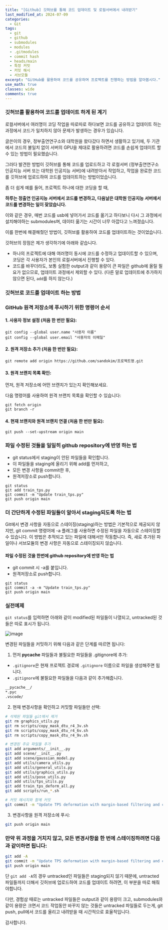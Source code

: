 ```yaml
---
title: "[Github] 깃허브를 통해 코드 업데이트 및 로컬서버에서 내려받기"
last_modified_at: 2024-07-09
categories:
  - Git
tags:
  - git
  - github
  - submodules
  - modules
  - .gitmodules
  - commit hash
  - heads/main
  - 특정 커밋
  - 커밋 해시
  - 서브모듈
excerpt: "GitHub를 활용하여 코드를 공유하며 프로젝트를 진행하는 방법을 알아봅시다."
use_math: true
classes: wide
comments: true
---
```


### 깃허브를 활용하여 코드를 업데이트 하게 된 계기

로컬서버에서 여러명이 코딩 작업을 따로따로 하다보면 코드를 공유하고 업데이트 하는 과정에서 코드가 일치하지 않아 문제가 발생하는 경우가 있습니다.

글쓴이의 경우, 정부출연연구소와 대학원을 왔다갔다 하면서 생활하고 있기에, 두 기관에서 코드의 불일치 없이 서버의 GPU을 제대로 활용하려면 코드를 손쉽게 업데이트 할 수 있는 방법이 필요했습니다.

그러다 발견한 방법이 깃허브를 통해 코드를 업로드하고 각 로컬서버 (정부출연연구소 인공지능 서버 또는 대학원 인공지능 서버)에 내려받아서 작업하고, 작업을 완료한 코드를 깃허브에 업로드하여 코드를 업데이트하는 방법이었습니다.

좀 더 쉽게 예를 들어, 프로젝트 하나에 대한 코딩을 할 때,

**하루는 정출연 인공지능 서버에서 코드를 변경하고, 다음날은 대학원 인공지능 서버에서 코드를 변경하는 일이 잦았습니다.**

이와 같은 경우, 매번 코드를 usb에 넣어가서 코드를 옮기고 하다보니 다시 그 과정에서 설치해야하는 submodules며, 데이터 옮기는 시간이 너무 아깝다고 느껴졌습니다.

이를 한번에 해결해줬던 방법이, 깃허브를 활용하여 코드를 업데이트하는 것이었습니다.

깃허브의 장점은 제가 생각하기에 아래와 같습니다.

- 하나의 프로젝트에 대해 여러명이 동시에 코드를 수정하고 업데이트할 수 있으며, 코딩은 각 사용자가 본인의 로컬서버에서 진행할 수 있다.
- 코드를 바꾸더라도, 보통 실험한 output과 같이 용량이 큰 파일은 github에 올릴 필요가 없으므로, 업데이트 과정에서 제외할 수 있다. (다른 말로 업데이트에 추가하지 않으면 된다, `add`를 하지 않는다.)

### 깃허브로 코드를 업데이트 하는 방법

### GitHub 원격 저장소에 푸시하기 위한 명령어 순서

#### 1. 사용자 정보 설정 (처음 한 번만 필요):
```terminal
git config --global user.name "사용자 이름"
git config --global user.email "사용자의 이메일"
```

#### 2. 원격 저장소 추가 (처음 한 번만 필요):
```terminal
git remote add origin https://github.com/sandokim/프로젝트명.git
```

#### 3. 원격 브랜치 목록 확인:
먼저, 원격 저장소에 어떤 브랜치가 있는지 확인해보세요. 

다음 명령어를 사용하여 원격 브랜치 목록을 확인할 수 있습니다:

```terminal
git fetch origin
git branch -r
```

#### 4. 현재 브랜치와 원격 브랜치 연결 (처음 한 번만 필요):
```terminal
git push --set-upstream origin main
```

### 파일 수정된 것들을 일일히 github repository에 반영 하는 법

- git status에서 staging이 안된 파일들을 확인합니다.
- 이 파일들을 staging에 올리기 위해 add를 먼저하고,
- 모든 변경 사항을 commit한 후,
- 원격저장소로 push합니다.

```terminal
git status
git add train_tps.py
git commit -m "Update train_tps.py"
git push origin main
```

### 더 간단하게 수정된 파일들이 알아서 staging되도록 하는 법
Git에서 변경 사항을 자동으로 스테이징(staging)하는 방법은 기본적으로 제공되지 않지만, git commit 명령어에 -a 플래그를 사용하면 수정된 파일을 자동으로 스테이징할 수 있습니다. 이 방법은 추적되고 있는 파일에 대해서만 작동합니다. 즉, 새로 추가된 파일이나 서브모듈의 변경 사항은 자동으로 스테이징되지 않습니다.

#### 파일 수정된 것을 한번에 github repository에 반영 하는 법

- git commit 시 -a를 붙입니다.
- 원격저장소로 push합니다.

```terminal
git status
git commit -a -m "Update train_tps.py"
git push origin main
```


### 실전예제

`git status`를 입력하면 아래와 같이 modified된 파일들이 나열되고, untracked된 것들은 따로 표시가 됩니다. 

![image](https://github.com/user-attachments/assets/15d4b28b-4306-4b95-9b7f-6e31fc8acf9a)

변경된 파일들을 커밋하기 위해 다음과 같은 단계를 따르면 됩니다:

1. 먼저 __pycache__ 파일들과 불필요한 파일들을 .gitignore에 추가:

- `.gitignore`은 현재 프로젝트 경로에 `.gitignore` 이름으로 파일을 생성해주면 됩니다.
- `.gitignore`에 불필요한 파일들을 다음과 같이 추가해줍니다.

```bash
__pycache__/
*.pyc
.vscode/
```

2. 현재 변경사항을 확인하고 커밋할 파일들만 선택:
```bash
# 삭제된 파일들 git에서 제거
git rm graphics_utils.py
git rm scripts/copy_mask_dtu_r4_3v.sh
git rm scripts/copy_mask_dtu_r4_6v.sh
git rm scripts/copy_mask_dtu_r4_9v.sh

# 변경된 주요 파일들 추가
git add arguments/__init__.py
git add scene/__init__.py
git add scene/gaussian_model.py
git add utils/camera_utils.py
git add utils/general_utils.py
git add utils/graphics_utils.py
git add utils/pose_utils.py
git add utils/tps_utils.py
git add train_tps_deform_all.py
git add scripts/run_*.sh

# 커밋 메시지와 함께 커밋
git commit -m "Update TPS deformation with margin-based filtering and code reorganization"
```

3. 변경사항을 원격 저장소에 푸시:
```bash
git push origin main
```

### 만약 위 과정을 거치지 않고, 모든 변경사항을 한 번에 스테이징하려면 다음과 같이하면 됩니다:
```bash
git add -A
git commit -m "Update TPS deformation with margin-based filtering and code reorganization"
git push origin main
```

단 `git add -A`의 경우 untracked인 파일들은 staging되지 않기 때문에, untracted 파일들까지 더해서 깃허브에 업로드하여 코드를 업데이트 하려면, 이 부분을 따로 해줘야합니다. 

다만, 경험삼 때로는 untracked 파일들은 output과 같이 용량이 크고, submodules와 같이 용량은 크면서 코드 작업동안 바꾸지 않는 것들은 untracked 파일들로 두는게, git push, pull에서 코드를 올리고 내려받을 때 시간적으로 효율적입니다.

감사합니다.





